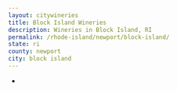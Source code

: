 ```yaml
---
layout: citywineries
title: Block Island Wineries
description: Wineries in Block Island, RI
permalink: /rhode-island/newport/block-island/
state: ri
county: newport
city: block island
---
```

-
